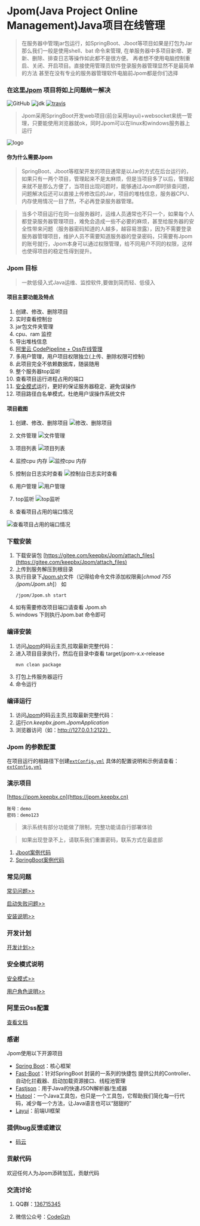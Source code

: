 # Jpom(Java Project Online Management)Java项目在线管理

> 在服务器中管理jar包运行，如SpringBoot、Jboot等项目如果是打包为Jar那么我们一般是使用shell、bat 命令来管理, 
> 在单服务器中多项目新增、更新、删除、排查日志等操作如此都不是很方便。
> 再者想不使用电脑控制重启、关闭、开启项目。直接使用管理员软件登录服务器管理显然不是最简单的方法
> 甚至在没有专业的服务器管理软件电脑前Jpom都是你们选择


###  在这里[Jpom](https://gitee.com/keepbx/Jpom) 项目将如上问题统一解决

![GitHub](https://img.shields.io/github/license/jiangzeyin/jpom.svg?style=flat)
![jdk](https://img.shields.io/badge/JDK-1.8+-green.svg)
[![travis](https://travis-ci.org/jiangzeyin/jpom.svg?branch=master)](https://travis-ci.org/jiangzeyin/jpom)


> Jpom采用SpringBoot开发web项目(前台采用layui)+websocket来统一管理，只要能使用浏览器就ok，同时Jpom可以在linux和windows服务器上运行

![logo](/doc/logo.png)

#### 你为什么需要Jpom

> SpringBoot、Jboot等框架开发的项目通常是以Jar的方式在后台运行的，如果只有一两个项目，管理起来不是太麻烦，但是当项目多了以后，管理起来就不是那么方便了，当项目出现问题时，能够通过Jpom即时排查问题，问题解决后还可以直接上传修改后的Jar，项目的堆栈信息，服务器CPU、内存使用情况一目了然，不必再登录服务器管理。

> 当多个项目运行在同一台服务器时，运维人员通常也不只一个，如果每个人都登录服务器管理项目，难免会造成一些不必要的麻烦，甚至给服务器的安全性带来问题（服务器密码知道的人越多，越容易泄露），因为不需要登录服务器管理项目，维护人员不需要知道服务器的登录密码，只需要有Jpom的账号就行，Jpom本身可以通过权限管理，给不同用户不同的权限，这样也使得项目的稳定性得到提升。

### Jpom 目标

> 一款低侵入式Java运维、监控软件,要做到简而轻、低侵入

#### 项目主要功能及特点

1. 创建、修改、删除项目
2. 实时查看控制台
3. jar包文件夹管理
4. cpu、ram 监控
5. 导出堆栈信息
6. [阿里云 CodePipeline + Oss在线管理](/doc/CodePipeline-Oss.md)
7. 多用户管理，用户项目权限独立(上传、删除权限可控制)
8. 此项目完全不依赖数据库，随装随用
9. 整个服务器top监听
10. 查看项目运行进程占用的端口
11. [安全模式](/doc/safeMode.md)运行，更好的保证服务器稳定、避免误操作
12. 项目路径白名单模式，杜绝用户误操作系统文件


#### 项目截图

1. 创建、修改、删除项目
![修改、删除项目](/doc/images/edit_del.png)

3. 文件管理
![文件管理](/doc/images/file.png)

4. 项目列表
![项目列表](/doc/images/list.png)

5. 监控cpu 内存
![ 监控cpu 内存](/doc/images/cup_ram.png)

6. 控制台日志实时查看
![控制台日志实时查看](/doc/images/console.png)

7. 用户管理
![用户管理](/doc/images/user_list.png)

8. top监听
![top监听](/doc/images/top.png)

9. 查看项目占用的端口情况

![查看项目占用的端口情况](/doc/images/port.png)

### 下载安装

1. 下载安装包 [https://gitee.com/keepbx/Jpom/attach_files](https://gitee.com/keepbx/Jpom/attach_files)
2. 上传到服务解压到根目录
3. 执行目录下[Jpom.sh](/script/Jpom.sh)文件（记得给命令文件添加权限奥[*chmod  755 /jpom/Jpom.sh*]）
    如
    ```
    /jpom/Jpom.sh start
    ```
4. 如有需要修改项目端口请查看 Jpom.sh
5. windows 下则执行Jpom.bat 命令即可

### 编译安装

1. 访问[Jpom](https://gitee.com/keepbx/Jpom)的码云主页,拉取最新完整代码：
2. 进入项目目录执行，然后在目录中查看 target/jpom-x.x-release
    ```
    mvn clean package
    ```
3. 打包上传服务器运行
4. 命令运行

### 编译运行

1. 访问[Jpom](https://gitee.com/keepbx/Jpom)的码云主页,拉取最新完整代码：
2. 运行*cn.keepbx.jpom.JpomApplication*
3. 浏览器访问（如：http://127.0.0.1:2122）

### Jpom 的参数配置

   在项目运行的根路径下创建[`extConfig.yml`](/src/main/resources/bin/extConfig.yml) 具体的配置说明和示例请查看：[`extConfig.yml`](/src/main/resources/bin/extConfig.yml) 

### 演示项目

   [https://jpom.keepbx.cn](https://jpom.keepbx.cn)
   
    账号：demo
    密码：demo123
    
   > 演示系统有部分功能做了限制，完整功能请自行部署体验
   
   > 如果出现登录不上，请联系我们重置密码，联系方式在最底部
    
   1. [Jboot案例代码](https://gitee.com/keepbx/Jpom-demo-case/tree/master/jboot-test)
   2. [SpringBoot案例代码](https://gitee.com/keepbx/Jpom-demo-case/tree/master/springboot-test)

### 常见问题

[常见问题>>](/FQA.md)

[启动失败问题>>](https://gitee.com/keepbx/Jpom/wikis/pages?sort_id=1395625&doc_id=264493)

[安装说明>>](https://gitee.com/keepbx/Jpom/wikis/pages?sort_id=1395348&doc_id=264493)

### 开发计划

[开发计划>>](/PLANS.md)

### 安全模式说明

[安全模式>>](/doc/safeMode.md)  

[用户角色说明>>](/doc/safeMode.md#用户权限说明)

### 阿里云Oss配置

[查看文档](/doc/CodePipeline-Oss.md)


### 感谢
 Jpom使用以下开源项目
  - [Spring Boot](https://github.com/spring-projects/spring-boot)：核心框架
  - [Fast-Boot](https://gitee.com/keepbx/common-parent)：针对SpringBoot 封装的一系列的快捷包 提供公共的Controller、自动化拦截器、启动加载资源接口、线程池管理
  - [Fastjson](https://github.com/alibaba/fastjson)：用于Java的快速JSON解析器/生成器
  - [Hutool](https://gitee.com/loolly/hutool)：一个Java工具包，也只是一个工具包，它帮助我们简化每一行代码，减少每一个方法，让Java语言也可以“甜甜的”
  - [Layui](https://gitee.com/sentsin/layui)：前端UI框架
  

### 提供bug反馈或建议

- [码云](https://gitee.com/keepbx/Jpom/issues)

### 贡献代码
  欢迎任何人为Jpom添砖加瓦，贡献代码
  
### 交流讨论

  1. QQ群：[136715345](https://shang.qq.com/wpa/qunwpa?idkey=93ff8d8a37a436b752fe38d32075bb1b32a8e0b3d3ff19d0b541ca840433f561)
  
  2. 微信公众号：[CodeGzh](/doc/CodeGzh-QrCode.jpg)
  
  


